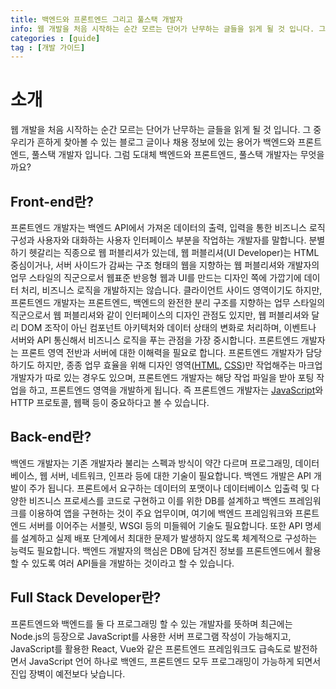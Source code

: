 ```yaml
---
title: 백엔드와 프론트엔드 그리고 풀스택 개발자
info: 웹 개발을 처음 시작하는 순간 모르는 단어가 난무하는 글들을 읽게 될 것 입니다. 그 중 우리가 흔하게 찾아볼 수 있는 블로그 글이나 채용 정보에 있는 용어가 백엔드와 프론트엔드, 풀스택 개발자 입니다. 그럼 도대체 백엔드와 프론트엔드, 풀스택 개발자는 무엇을까요?
categories : [guide]
tag : [개발 가이드]
---
```


# 소개
웹 개발을 처음 시작하는 순간 모르는 단어가 난무하는 글들을 읽게 될 것 입니다.
그 중 우리가 흔하게 찾아볼 수 있는 블로그 글이나 채용 정보에 있는 용어가 백엔드와 프론트엔드, 풀스택 개발자 입니다.
그럼 도대체 백엔드와 프론트엔드, 풀스택 개발자는 무엇을까요?

## Front-end란?
프론트엔드 개발자는 백엔드 API에서 가져온 데이터의 출력, 입력을 통한 비즈니스 로직 구성과 사용자와 대화하는 사용자 인터페이스 부분을 작업하는 개발자를 말합니다.
분별하기 헷갈리는 직종으로 웹 퍼블리셔가 있는데, 웹 퍼블리셔(UI Developer)는 HTML 중심이거나, 서버 사이드가 감싸는 구조 형태의 웹을 지향하는 웹 퍼블리셔와 개발자의 업무 스타일의 직군으로서 웹표준 반응형 웹과 UI를 만드는 디자인 쪽에 가깝기에 데이터 처리, 비즈니스 로직을 개발하지는 않습니다. 클라이언트 사이드 영역이기도 하지만, 프론트엔드 개발자는 프론트엔드, 백엔드의 완전한 분리 구조를 지향하는 업무 스타일의 직군으로서 웹 퍼블리셔와 같이 인터페이스의 디자인 관점도 있지만, 웹 퍼블리셔와 달리 DOM 조작이 아닌 컴포넌트 아키텍처와 데이터 상태의 변화로 처리하며, 이벤트나 서버와 API 통신해서 비즈니스 로직을 푸는 관점을 가장 중시합니다.
프론트엔드 개발자는 프론트 영역 전반과 서버에 대한 이해력을 필요로 합니다. 프론트엔드 개발자가 담당하기도 하지만, 종종 업무 효율을 위해 디자인 영역([HTML](https://wade.pw/html/introduction), [CSS](https://wade.pw/css/introduction))만 작업해주는 마크업 개발자가 따로 있는 경우도 있으며, 프론트엔드 개발자는 해당 작업 파일을 받아 포팅 작업을 하고, 프론트엔드 영역을 개발하게 됩니다. 즉 프론트엔드 개발자는 [JavaScript](https://wade.pw/javascript/introduction)와 HTTP 프로토콜, 웹팩 등이 중요하다고 볼 수 있습니다.
 
 
## Back-end란?
백엔드 개발자는 기존 개발자라 불리는 스펙과 방식이 약간 다르며 프로그래밍, 데이터베이스, 웹 서버, 네트워크, 인프라 등에 대한 기술이 필요합니다.
백엔드 개발은 API 개발이 주가 됩니다. 프론트에서 요구하는 데이터의 포맷이나 데이터베이스 입출력 및 다양한 비즈니스 프로세스를 코드로 구현하고 이를 위한 DB를 설계하고 백엔드 프레임워크를 이용하여 앱을 구현하는 것이 주요 업무이며, 여기에 백엔드 프레임워크와 프론트엔드 서버를 이어주는 서블릿, WSGI 등의 미들웨어 기술도 필요합니다. 또한 API 명세를 설계하고 실제 배포 단계에서 최대한 문제가 발생하지 않도록 체계적으로 구성하는 능력도 필요합니다. 백엔드 개발자의 핵심은 DB에 담겨진 정보를 프론트엔드에서 활용할 수 있도록 여러 API들을 개발하는 것이라고 할 수 있습니다.
 

## Full Stack Developer란?
프론트엔드와 백엔드를 둘 다 프로그래밍 할 수 있는 개발자를 뜻하며 최근에는 Node.js의 등장으로 JavaScript를 사용한 서버 프로그램 작성이 가능해지고, JavaScript를 활용한 React, Vue와 같은 프론트엔드 프레임워크도 급속도로 발전하면서 JavaScript 언어 하나로 백엔드, 프론트엔드 모두 프로그래밍이 가능하게 되면서 진입 장벽이 예전보다 낮습니다.
